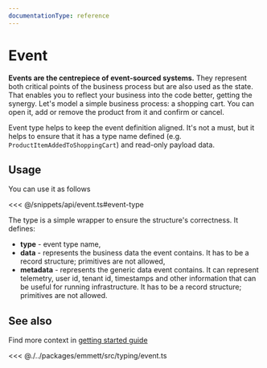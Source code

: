 ```yaml
---
documentationType: reference
---
```


# Event

**Events are the centrepiece of event-sourced systems.** They represent both critical points of the business process but are also used as the state. That enables you to reflect your business into the code better, getting the synergy. Let's model a simple business process: a shopping cart. You can open it, add or remove the product from it and confirm or cancel.

Event type helps to keep the event definition aligned. It's not a must, but it helps to ensure that it has a type name defined (e.g. `ProductItemAddedToShoppingCart`) and read-only payload data.

## Usage

You can use it as follows

<<< @/snippets/api/event.ts#event-type

The type is a simple wrapper to ensure the structure's correctness. It defines:

- **type** - event type name,
- **data** - represents the business data the event contains. It has to be a record structure; primitives are not allowed,
- **metadata** - represents the generic data event contains. It can represent telemetry, user id, tenant id, timestamps and other information that can be useful for running infrastructure. It has to be a record structure; primitives are not allowed.

## See also

Find more context in [getting started guide](/getting-started.md#events)

<<< @./../packages/emmett/src/typing/event.ts
